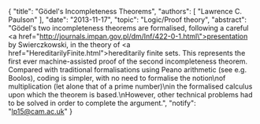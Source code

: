 {
    "title": "Gödel's Incompleteness Theorems",
    "authors": [
        "Lawrence C. Paulson"
    ],
    "date": "2013-11-17",
    "topic": "Logic/Proof theory",
    "abstract": "Gödel's two incompleteness theorems are formalised, following a careful  <a href=\"http://journals.impan.gov.pl/dm/Inf/422-0-1.html\">presentation</a> by Swierczkowski, in the theory of <a href=\"HereditarilyFinite.html\">hereditarily finite sets</a>. This represents the first ever machine-assisted proof of the second incompleteness theorem. Compared with traditional formalisations using Peano arithmetic (see e.g. Boolos), coding is simpler, with no need to formalise the notion\nof multiplication (let alone that of a prime number)\nin the formalised calculus upon which the theorem is based.\nHowever, other technical problems had to be solved in order to complete the argument.",
    "notify": "lp15@cam.ac.uk"
}